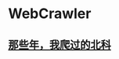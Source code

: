 # WebCrawler

## [那些年，我爬过的北科](https://www.baidu.com/s?ie=utf-8&f=8&rsv_bp=1&rsv_idx=1&tn=baidu&wd=%E9%82%A3%E4%BA%9B%E5%B9%B4%2C%E6%88%91%E7%88%AC%E8%BF%87%E7%9A%84%E5%8C%97%E7%A7%91&oq=%25E9%2582%25A3%25E4%25BA%259B%25E5%25B9%25B4%252C%25E6%2588%2591%25E7%2588%25AC%25E8%25BF%2587%25E7%259A%2584%25E5%258C%2597%25E7%25A7%2591%25207&rsv_pq=a62807bd0001806d&rsv_t=c029AKMgTFJgwZILJBLF9PGZJl8Ao8696qiD5XVzDInbVSvbUHF2JlUOboo&rqlang=cn&rsv_enter=1&rsv_dl=tb&inputT=469&rsv_sug3=6&rsv_sug2=0&rsv_sug4=1108)
